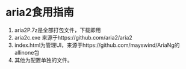 # aria2食用指南

1. aria2P.7z是全部打包文件，下载即用
2. aria2c.exe 来源于https://github.com/aria2/aria2
3. index.html为管理UI，来源于https://github.com/mayswind/AriaNg的allinone包
4. 其他为配置单独的文件。
